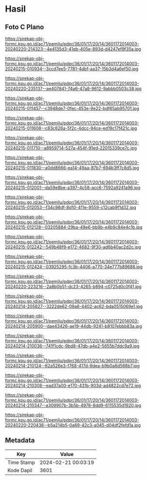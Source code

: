 # Hasil

## Foto C Plano

https://sirekap-obj-formc.kpu.go.id/ac71/pemilu/pdpr/36/01/17/20/14/3601172014003-20240220-214323--4e4135d3-41eb-405e-893d-d4247ef9f35a.jpg

https://sirekap-obj-formc.kpu.go.id/ac71/pemilu/pdpr/36/01/17/20/14/3601172014003-20240215-010934--3ccd7ee5-7781-4dbf-aa37-15b3d4a6ef50.jpg

https://sirekap-obj-formc.kpu.go.id/ac71/pemilu/pdpr/36/01/17/20/14/3601172014003-20240220-235137--ae407841-74a6-47a8-9612-9abbb0503c38.jpg

https://sirekap-obj-formc.kpu.go.id/ac71/pemilu/pdpr/36/01/17/20/14/3601172014003-20240215-011457--c3948de7-0fec-453e-9e22-bdf65ab95701.jpg

https://sirekap-obj-formc.kpu.go.id/ac71/pemilu/pdpr/36/01/17/20/14/3601172014003-20240215-011608--c83c626a-5f2c-4dcc-94ce-ed19c17f421c.jpg

https://sirekap-obj-formc.kpu.go.id/ac71/pemilu/pdpr/36/01/17/20/14/3601172014003-20240215-011710--a8959714-527a-454f-91ed-22015339ce7c.jpg

https://sirekap-obj-formc.kpu.go.id/ac71/pemilu/pdpr/36/01/17/20/14/3601172014003-20240215-011830--a0dd8666-ea14-49aa-87b7-694b3ff7c8d5.jpg

https://sirekap-obj-formc.kpu.go.id/ac71/pemilu/pdpr/36/01/17/20/14/3601172014003-20240215-012001--da59e8be-a397-4c58-acc6-7592a9241a96.jpg

https://sirekap-obj-formc.kpu.go.id/ac71/pemilu/pdpr/36/01/17/20/14/3601172014003-20240215-012053--f34c98df-8d10-411e-9559-c12cab9f1d32.jpg

https://sirekap-obj-formc.kpu.go.id/ac71/pemilu/pdpr/36/01/17/20/14/3601172014003-20240215-012128--03205884-29ba-48e6-bb9b-e4b9c84e4c1b.jpg

https://sirekap-obj-formc.kpu.go.id/ac71/pemilu/pdpr/36/01/17/20/14/3601172014003-20240215-012242--549b48f9-e172-4682-9f30-ad6b40ac2d2c.jpg

https://sirekap-obj-formc.kpu.go.id/ac71/pemilu/pdpr/36/01/17/20/14/3601172014003-20240215-012424--03925295-fc3b-4406-a770-34e777b89686.jpg

https://sirekap-obj-formc.kpu.go.id/ac71/pemilu/pdpr/36/01/17/20/14/3601172014003-20240220-223216--2a8b0b51-dc23-4265-b894-c0725d0c0f41.jpg

https://sirekap-obj-formc.kpu.go.id/ac71/pemilu/pdpr/36/01/17/20/14/3601172014003-20240214-205827--3222de62-09a6-4402-ac62-bda0515069e1.jpg

https://sirekap-obj-formc.kpu.go.id/ac71/pemilu/pdpr/36/01/17/20/14/3601172014003-20240214-205900--dae43426-ae19-44db-9241-b8107ebbb83a.jpg

https://sirekap-obj-formc.kpu.go.id/ac71/pemilu/pdpr/36/01/17/20/14/3601172014003-20240214-210036--741f1cdc-9bd8-47db-a4e2-5655b7ddc9a9.jpg

https://sirekap-obj-formc.kpu.go.id/ac71/pemilu/pdpr/36/01/17/20/14/3601172014003-20240214-210124--62a526e3-f768-417d-9dea-b9b0a8d566b7.jpg

https://sirekap-obj-formc.kpu.go.id/ac71/pemilu/pdpr/36/01/17/20/14/3601172014003-20240214-210308--ead37a00-e170-431b-903d-ad4822cd7e72.jpg

https://sirekap-obj-formc.kpu.go.id/ac71/pemilu/pdpr/36/01/17/20/14/3601172014003-20240214-210347--a309907b-3b5b-4976-8dd9-6115535d1920.jpg

https://sirekap-obj-formc.kpu.go.id/ac71/pemilu/pdpr/36/01/17/20/14/3601172014003-20240220-220436--b5a214b5-0a69-42c3-a045-d04df2fefd1a.jpg


## Metadata

| Key        | Value               |
| ---------- | ------------------- |
| Time Stamp | 2024-02-21 00:03:19 |
| Kode Dapil | 3601                |



